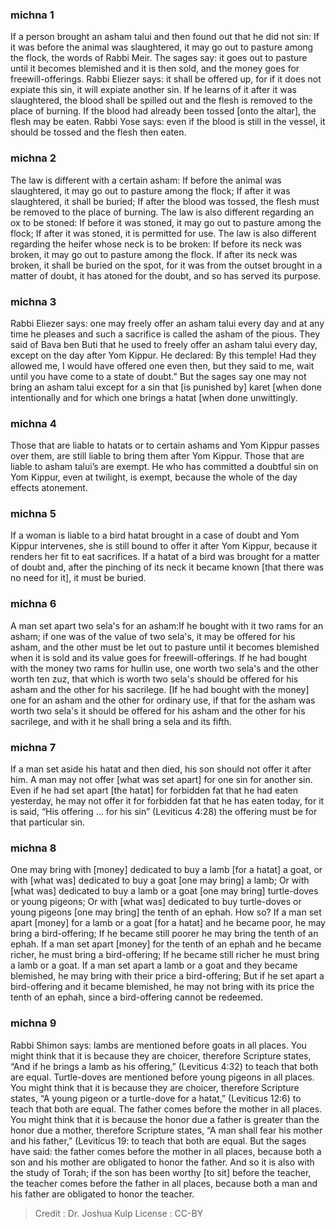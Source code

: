 
### michna 1
If a person brought an asham talui and then found out that he did not sin: If it was before the animal was slaughtered, it may go out to pasture among the flock, the words of Rabbi Meir. The sages say: it goes out to pasture until it becomes blemished and it is then sold, and the money goes for freewill-offerings. Rabbi Eliezer says: it shall be offered up, for if it does not expiate this sin, it will expiate another sin. If he learns of it after it was slaughtered, the blood shall be spilled out and the flesh is removed to the place of burning. If the blood had already been tossed [onto the altar], the flesh may be eaten. Rabbi Yose says: even if the blood is still in the vessel, it should be tossed and the flesh then eaten.

### michna 2
The law is different with a certain asham: If before the animal was slaughtered, it may go out to pasture among the flock; If after it was slaughtered, it shall be buried; If after the blood was tossed, the flesh must be removed to the place of burning. The law is also different regarding an ox to be stoned: If before it was stoned, it may go out to pasture among the flock; If after it was stoned, it is permitted for use. The law is also different regarding the heifer whose neck is to be broken: If before its neck was broken, it may go out to pasture among the flock. If after its neck was broken, it shall be buried on the spot, for it was from the outset brought in a matter of doubt, it has atoned for the doubt, and so has served its purpose.

### michna 3
Rabbi Eliezer says: one may freely offer an asham talui every day and at any time he pleases and such a sacrifice is called the asham of the pious. They said of Bava ben Buti that he used to freely offer an asham talui every day, except on the day after Yom Kippur. He declared: By this temple! Had they allowed me, I would have offered one even then, but they said to me, wait until you have come to a state of doubt.” But the sages say one may not bring an asham talui except for a sin that [is punished by] karet [when done intentionally and for which one brings a hatat [when done unwittingly.

### michna 4
Those that are liable to hatats or to certain ashams and Yom Kippur passes over them, are still liable to bring them after Yom Kippur. Those that are liable to asham talui’s are exempt. He who has committed a doubtful sin on Yom Kippur, even at twilight, is exempt, because the whole of the day effects atonement.

### michna 5
If a woman is liable to a bird hatat brought in a case of doubt and Yom Kippur intervenes, she is still bound to offer it after Yom Kippur, because it renders her fit to eat sacrifices. If a hatat of a bird was brought for a matter of doubt and, after the pinching of its neck it became known [that there was no need for it], it must be buried.

### michna 6
A man set apart two sela's for an asham:If he bought with it two rams for an asham; if one was of the value of two sela's, it may be offered for his asham, and the other must be let out to pasture until it becomes blemished when it is sold and its value goes for freewill-offerings. If he had bought with the money two rams for hullin use, one worth two sela's and the other worth ten zuz, that which is worth two sela's should be offered for his asham and the other for his sacrilege. [If he had bought with the money] one for an asham and the other for ordinary use, if that for the asham was worth two sela's it should be offered for his asham and the other for his sacrilege, and with it he shall bring a sela and its fifth.

### michna 7
If a man set aside his hatat and then died, his son should not offer it after him. A man may not offer [what was set apart] for one sin for another sin. Even if he had set apart [the hatat] for forbidden fat that he had eaten yesterday, he may not offer it for forbidden fat that he has eaten today, for it is said, “His offering ... for his sin” (Leviticus 4:28) the offering must be for that particular sin.

### michna 8
One may bring with [money] dedicated to buy a lamb [for a hatat] a goat, or with [what was] dedicated to buy a goat [one may bring] a lamb; Or with [what was] dedicated to buy a lamb or a goat [one may bring] turtle-doves or young pigeons; Or with [what was] dedicated to buy turtle-doves or young pigeons [one may bring] the tenth of an ephah. How so? If a man set apart [money] for a lamb or a goat [for a hatat] and he became poor, he may bring a bird-offering; If he became still poorer he may bring the tenth of an ephah. If a man set apart [money] for the tenth of an ephah and he became richer, he must bring a bird-offering; If he became still richer he must bring a lamb or a goat. If a man set apart a lamb or a goat and they became blemished, he may bring with their price a bird-offering; But if he set apart a bird-offering and it became blemished, he may not bring with its price the tenth of an ephah, since a bird-offering cannot be redeemed.

### michna 9
Rabbi Shimon says: lambs are mentioned before goats in all places. You might think that it is because they are choicer, therefore Scripture states, “And if he brings a lamb as his offering,” (Leviticus 4:32) to teach that both are equal. Turtle-doves are mentioned before young pigeons in all places. You might think that it is because they are choicer, therefore Scripture states, “A young pigeon or a turtle-dove for a hatat,” (Leviticus 12:6) to teach that both are equal. The father comes before the mother in all places. You might think that it is because the honor due a father is greater than the honor due a mother, therefore Scripture states, “A man shall fear his mother and his father,” (Leviticus 19: to teach that both are equal. But the sages have said: the father comes before the mother in all places, because both a son and his mother are obligated to honor the father. And so it is also with the study of Torah; if the son has been worthy [to sit] before the teacher, the teacher comes before the father in all places, because both a man and his father are obligated to honor the teacher.

>Credit : Dr. Joshua Kulp
>License : CC-BY